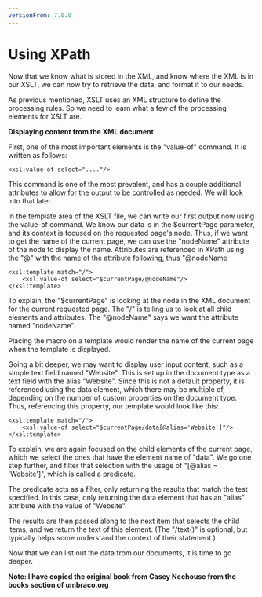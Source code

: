 ```yaml
---
versionFrom: 7.0.0
---
```


# Using XPath
Now that we know what is stored in the XML, and know where the XML is in our XSLT, we can now try to retrieve the data, and format it to our needs.

As previous mentioned, XSLT uses an XML structure to define the processing rules.  So we need to learn what a few of the processing elements for XSLT are.

**Displaying content from the XML document**

First, one of the most important elements is the "value-of" command.  It is written as follows:

	<xsl:value-of select="...."/>

This command is one of the most prevalent, and has a couple additional attributes to allow for the output to be controlled as needed.  We will look into that later.

In the template area of the XSLT file, we can write our first output now using the value-of  command.  We know our data is in the $currentPage parameter, and its context is focused on the requested page's node.  Thus, if we want to get the name of the current page, we can use the "nodeName" attribute of the node to display the name.  Attributes are referenced in XPath using the "@" with the name of the attribute following, thus "@nodeName

	<xsl:template match="/">
		<xsl:value-of select="$currentPage/@nodeName"/>
	</xsl:template>

To explain, the "$currentPage" is looking at the node in the XML document for the current requested page.  The "/" is telling us to look at all child elements and attributes.  The "@nodeName" says we want the attribute named "nodeName".

Placing the macro on a template would render the name of the current page when the template is displayed.

Going a bit deeper, we may want to display user input content, such as a simple text field named "Website".  This is set up in the document type as a text field with the alias "Website".  Since this is not a default property, it is referenced using the data element, which there may be multiple of, depending on the number of custom properties on the document type.  Thus, referencing this property, our template would look like this:

	<xsl:template match="/">
		<xsl:value-of select="$currentPage/data[@alias='Website']"/>
	</xsl:template>

To explain, we are again focused on the child elements of the current page, which we select the ones that have the element name of "data".  We go one step further, and filter that selection with the usage of "[@alias = 'Website']", which is called a predicate.

The predicate acts as a filter, only returning the results that match the test specified.  In this case, only returning the data element that has an "alias" attribute with the value of "Website".

The results are then passed along to the next item that selects the child items, and we return the text of this element.  (The "/text()" is optional, but typically helps some understand the context of their statement.)

Now that we can list out the data from our documents, it is time to go deeper.

**Note: I have copied the original book from Casey Neehouse from the books section of umbraco.org**
